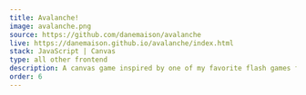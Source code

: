 ```yaml
---
title: Avalanche!
image: avalanche.png
source: https://github.com/danemaison/avalanche
live: https://danemaison.github.io/avalanche/index.html
stack: JavaScript | Canvas
type: all other frontend
description: A canvas game inspired by one of my favorite flash games from back in the day
order: 6
---
```

